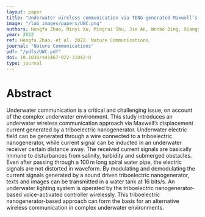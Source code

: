 ```yaml
---
layout: paper
title: "Underwater wireless communication via TENG-generated Maxwell’s displacement current"
image: "/lab_images/papers/UWC.png"
authors: Hongfa Zhao, Minyi Xu, Mingrui Shu, Jie An, Wenbo Ding, Xiangyu Liu, Siyuan Wang, Cong Zhao, Hongyong Yu, Hao Wang, Chuan Wang, Xianping Fu, Xinxiang Pan, Guangming Xie & Zhong Lin Wang
year: 2022
ref: Hongfa Zhao. et al. 2022. Nature Communications.
journal: "Nature Communications"
pdf: "/pdfs/UWC.pdf"
doi: 10.1038/s41467-022-31042-8
type: journal
---
```


# Abstract

Underwater communication is a critical and challenging issue, on account of the complex underwater environment. This study introduces an underwater wireless communication approach via Maxwell’s displacement current generated by a triboelectric nanogenerator. Underwater electric field can be generated through a wire connected to a triboelectric nanogenerator, while current signal can be inducted in an underwater receiver certain distance away. The received current signals are basically immune to disturbances from salinity, turbidity and submerged obstacles. Even after passing through a 100 m long spiral water pipe, the electric signals are not distorted in waveform. By modulating and demodulating the current signals generated by a sound driven triboelectric nanogenerator, texts and images can be transmitted in a water tank at 16 bits/s. An underwater lighting system is operated by the triboelectric nanogenerator-based voice-activated controller wirelessly. This triboelectric nanogenerator-based approach can form the basis for an alternative wireless communication in complex underwater environments.